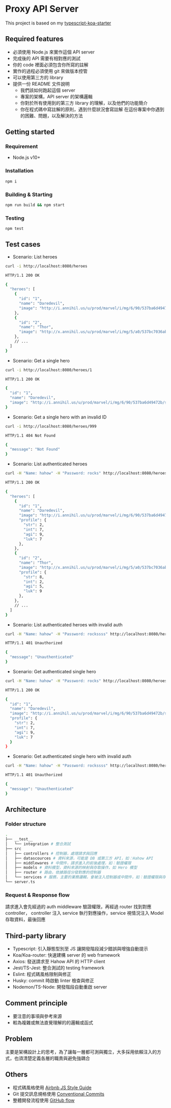 # Proxy API Server

This project is based on my [typescript-koa-starter](https://github.com/EastSun5566/typescript-koa-starter)

## Required features

- 必須使用 Node.js 來實作這個 API server
- 完成後的 API 需要有相對應的測試
- 你的 code 裡面必須包含你所寫的註解
- 實作的過程必須使用 git 來做版本控管
- 可以使用第三方的 library
- 提供一份 README 文件說明
  - 我們該如何跑起這個 server
  - 專案的架構，API server 的架構邏輯
  - 你對於所有使用到的第三方 library 的理解，以及他們的功能簡介
  - 你在程式碼中寫註解的原則，遇到什麼狀況會寫註解
    在這份專案中你遇到的困難、問題，以及解決的方法

## Getting started

### Requirement

- Node.js v10+

### Installation

```sh
npm i
```

### Building & Starting

```sh
npm run build && npm start
```

### Testing

```sh
npm test
```

## Test cases

- Scenario: List heroes

```sh
curl -i http://localhost:8080/heroes

HTTP/1.1 200 OK

{
  "heroes": [
    {
      "id": "1",
      "name": "Daredevil",
      "image": "http://i.annihil.us/u/prod/marvel/i/mg/6/90/537ba6d49472b/standard_xlarge.jpg"
    },
    {
      "id": "2",
      "name": "Thor",
      "image": "http://x.annihil.us/u/prod/marvel/i/mg/5/a0/537bc7036ab02/standard_xlarge.jpg"
    },
    // ...
  ]
}
```

- Scenario: Get a single hero

```sh
curl -i http://localhost:8080/heroes/1

HTTP/1.1 200 OK

{
  "id": "1",
  "name": "Daredevil",
  "image": "http://i.annihil.us/u/prod/marvel/i/mg/6/90/537ba6d49472b/standard_xlarge.jpg"
}
```

- Scenario: Get a single hero with an invalid ID

```sh
curl -i http://localhost:8080/heroes/999

HTTP/1.1 404 Not Found

{
  "message": "Not Found"
}
```

- Scenario: List authenticated heroes

```sh
curl -H "Name: hahow" -H "Password: rocks" http://localhost:8080/heroes

HTTP/1.1 200 OK

{
  "heroes": [
    {
      "id": "1",
      "name": "Daredevil",
      "image": "http://i.annihil.us/u/prod/marvel/i/mg/6/90/537ba6d49472b/standard_xlarge.jpg",
      "profile": {
        "str": 2,
        "int": 7,
        "agi": 9,
        "luk": 7
      },
    },
    {
      "id": "2",
      "name": "Thor",
      "image": "http://x.annihil.us/u/prod/marvel/i/mg/5/a0/537bc7036ab02/standard_xlarge.jpg"
      "profile": {
        "str": 8,
        "int": 2,
        "agi": 5,
        "luk": 9
      },
    },
    // ...
  ]
}
```

- Scenario: List authenticated heroes with invalid auth

```sh
curl -H "Name: hahow" -H "Password: rockssss" http://localhost:8080/heroes

HTTP/1.1 401 Unauthorized

{
  "message": "Unauthenticated"
}
```

- Scenario: Get authenticated single hero

```sh
curl -H "Name: hahow" -H "Password: rocks" http://localhost:8080/heroes/1

HTTP/1.1 200 OK

{
  "id": "1",
  "name": "Daredevil",
  "image": "http://i.annihil.us/u/prod/marvel/i/mg/6/90/537ba6d49472b/standard_xlarge.jpg",
  "profile": {
    "str": 2,
    "int": 7,
    "agi": 9,
    "luk": 7
  }
}
```

- Scenario: Get authenticated single hero with invalid auth

```sh
curl -H "Name: hahow" -H "Password: rockssss" http://localhost:8080/heroes/1

HTTP/1.1 401 Unauthorized

{
  "message": "Unauthenticated"
}
```

## Architecture

### Folder structure

```sh
.
├── __test__
│   └── integration # 整合測試
├── src
│   ├── controllers # 控制器，處理請求與回應
│   ├── datascources # 資料來源，可能是 DB 或第三方 API，如：Hahow API
│   ├── middlewares # 中間件，請求進入的前後處理，如：驗證權限
│   ├── models # 資料模型，資料來源的映射與存取操作，如 Hero 模型
│   ├── router # 路由，依據路徑分發對應的控制器
│   └── services # 服務，主要的業務邏輯，會被注入控制器或中間件，如：驗證權限與存取 Hero 資源
└── server.ts
```

### Request & Response flow

請求進入會先經過的 auth middleware 驗證權限，再經過 router 找到對應 controller，
controller 注入 service 執行對應操作，service 視情況注入 Model 存取資料，最後回應

## Third-party library

- Typescript: 引入靜態型別至 JS 讓開發階段減少錯誤與增強自動提示
- Koa/Koa-router: 快速建構 server 的 web framework
- Axios: 發送請求至 Hahow API 的 HTTP client
- Jest/TS-Jest: 整合測試的 testing framework
- Eslint: 程式碼風格限制與修正
- Husky: commit 時啟動 linter 檢查與修正
- Nodemon/TS-Node: 開發階段自動重啟 server

## Comment principle

- 要注意的事項與參考來源
- 較為複雜或無法直覺理解的的邏輯或函式

## Problem

主要是架構設計上的思考，為了讓每一層都可測與獨立，大多採用依賴注入的方式，也須清楚定義各層的職責與避免強耦合

## Others

- 程式碼風格使用 [Airbnb JS Style Guide](https://github.com/airbnb/javascript)
- Git 提交訊息規格使用 [Conventional Commits](https://www.conventionalcommits.org/en/v1.0.0/)
- 整體開發流程使用 [GitHub flow](https://guides.github.com/introduction/flow/)

